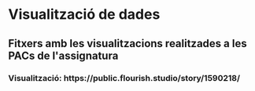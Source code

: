 # Visualització de dades

<h2>
Fitxers amb les visualitzacions realitzades a les PACs de l'assignatura
</h2>

<h3>  
Visualització: https://public.flourish.studio/story/1590218/
</h3>


  
